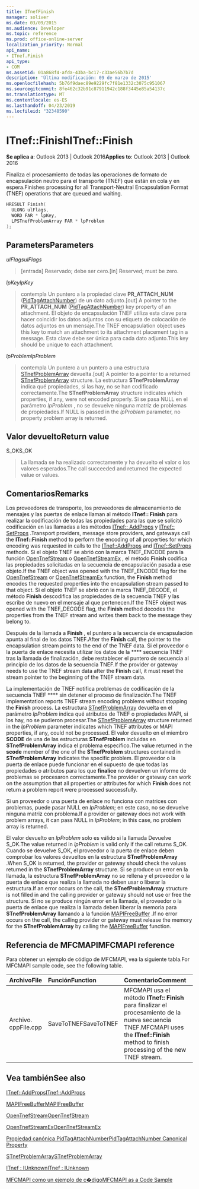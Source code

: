```yaml
---
title: ITnefFinish
manager: soliver
ms.date: 03/09/2015
ms.audience: Developer
ms.topic: reference
ms.prod: office-online-server
localization_priority: Normal
api_name:
- ITnef.Finish
api_type:
- COM
ms.assetid: 01a868f4-afda-43ba-bc17-c33ae56b7b7d
description: 'Última modificación: 09 de marzo de 2015'
ms.openlocfilehash: 5b76f9daec89e9229fc7f81e1332c3075c951067
ms.sourcegitcommit: 8fe462c32b91c87911942c188f3445e85a54137c
ms.translationtype: MT
ms.contentlocale: es-ES
ms.lasthandoff: 04/23/2019
ms.locfileid: "32348590"
---
```

# <a name="itneffinish"></a><span data-ttu-id="0d61e-103">ITnef::Finish</span><span class="sxs-lookup"><span data-stu-id="0d61e-103">ITnef::Finish</span></span>

  
  
<span data-ttu-id="0d61e-104">**Se aplica a**: Outlook 2013 | Outlook 2016</span><span class="sxs-lookup"><span data-stu-id="0d61e-104">**Applies to**: Outlook 2013 | Outlook 2016</span></span> 
  
<span data-ttu-id="0d61e-105">Finaliza el procesamiento de todas las operaciones de formato de encapsulación neutro para el transporte (TNEF) que están en cola y en espera.</span><span class="sxs-lookup"><span data-stu-id="0d61e-105">Finishes processing for all Transport-Neutral Encapsulation Format (TNEF) operations that are queued and waiting.</span></span> 
  
```cpp
HRESULT Finish(
  ULONG ulFlags,
  WORD FAR * lpKey,
  LPSTnefProblemArray FAR * lpProblem
);
```

## <a name="parameters"></a><span data-ttu-id="0d61e-106">Parameters</span><span class="sxs-lookup"><span data-stu-id="0d61e-106">Parameters</span></span>

 <span data-ttu-id="0d61e-107">_ulFlags_</span><span class="sxs-lookup"><span data-stu-id="0d61e-107">_ulFlags_</span></span>
  
> <span data-ttu-id="0d61e-108">[entrada] Reservado; debe ser cero.</span><span class="sxs-lookup"><span data-stu-id="0d61e-108">[in] Reserved; must be zero.</span></span>
    
 <span data-ttu-id="0d61e-109">_lpKey_</span><span class="sxs-lookup"><span data-stu-id="0d61e-109">_lpKey_</span></span>
  
> <span data-ttu-id="0d61e-110">contempla Un puntero a la propiedad clave **PR_ATTACH_NUM** ([PidTagAttachNumber](pidtagattachnumber-canonical-property.md)) de un dato adjunto.</span><span class="sxs-lookup"><span data-stu-id="0d61e-110">[out] A pointer to the **PR_ATTACH_NUM** ([PidTagAttachNumber](pidtagattachnumber-canonical-property.md)) key property of an attachment.</span></span> <span data-ttu-id="0d61e-111">El objeto de encapsulación TNEF utiliza esta clave para hacer coincidir los datos adjuntos con su etiqueta de colocación de datos adjuntos en un mensaje.</span><span class="sxs-lookup"><span data-stu-id="0d61e-111">The TNEF encapsulation object uses this key to match an attachment to its attachment placement tag in a message.</span></span> <span data-ttu-id="0d61e-112">Esta clave debe ser única para cada dato adjunto.</span><span class="sxs-lookup"><span data-stu-id="0d61e-112">This key should be unique to each attachment.</span></span>
    
 <span data-ttu-id="0d61e-113">_lpProblem_</span><span class="sxs-lookup"><span data-stu-id="0d61e-113">_lpProblem_</span></span>
  
> <span data-ttu-id="0d61e-114">contempla Un puntero a un puntero a una estructura [STnefProblemArray](stnefproblemarray.md) devuelta.</span><span class="sxs-lookup"><span data-stu-id="0d61e-114">[out] A pointer to a pointer to a returned [STnefProblemArray](stnefproblemarray.md) structure.</span></span> <span data-ttu-id="0d61e-115">La estructura **STnefProblemArray** indica qué propiedades, si las hay, no se han codificado correctamente.</span><span class="sxs-lookup"><span data-stu-id="0d61e-115">The **STnefProblemArray** structure indicates which properties, if any, were not encoded properly.</span></span> <span data-ttu-id="0d61e-116">Si se pasa NULL en el parámetro _lpProblem_ , no se devuelve ninguna matriz de problemas de propiedades.</span><span class="sxs-lookup"><span data-stu-id="0d61e-116">If NULL is passed in the  _lpProblem_ parameter, no property problem array is returned.</span></span> 
    
## <a name="return-value"></a><span data-ttu-id="0d61e-117">Valor devuelto</span><span class="sxs-lookup"><span data-stu-id="0d61e-117">Return value</span></span>

<span data-ttu-id="0d61e-118">S_OK</span><span class="sxs-lookup"><span data-stu-id="0d61e-118">S_OK</span></span> 
  
> <span data-ttu-id="0d61e-119">La llamada se ha realizado correctamente y ha devuelto el valor o los valores esperados.</span><span class="sxs-lookup"><span data-stu-id="0d61e-119">The call succeeded and returned the expected value or values.</span></span>
    
## <a name="remarks"></a><span data-ttu-id="0d61e-120">Comentarios</span><span class="sxs-lookup"><span data-stu-id="0d61e-120">Remarks</span></span>

<span data-ttu-id="0d61e-121">Los proveedores de transporte, los proveedores de almacenamiento de mensajes y las puertas de enlace llaman al método **ITnef:: Finish** para realizar la codificación de todas las propiedades para las que se solicitó codificación en las llamadas a los métodos [ITnef:: AddProps](itnef-addprops.md) y [ITnef:: SetProps](itnef-setprops.md) .</span><span class="sxs-lookup"><span data-stu-id="0d61e-121">Transport providers, message store providers, and gateways call the **ITnef::Finish** method to perform the encoding of all properties for which encoding was requested in calls to the [ITnef::AddProps](itnef-addprops.md) and [ITnef::SetProps](itnef-setprops.md) methods.</span></span> <span data-ttu-id="0d61e-122">Si el objeto TNEF se abrió con la marca TNEF_ENCODE para la función [OpenTnefStream](opentnefstream.md) o [OpenTnefStreamEx](opentnefstreamex.md) , el método **Finish** codifica las propiedades solicitadas en la secuencia de encapsulación pasada a ese objeto.</span><span class="sxs-lookup"><span data-stu-id="0d61e-122">If the TNEF object was opened with the TNEF_ENCODE flag for the [OpenTnefStream](opentnefstream.md) or [OpenTnefStreamEx](opentnefstreamex.md) function, the **Finish** method encodes the requested properties into the encapsulation stream passed to that object.</span></span> <span data-ttu-id="0d61e-123">Si el objeto TNEF se abrió con la marca TNEF_DECODE, el método **Finish** descodifica las propiedades de la secuencia TNEF y las escribe de nuevo en el mensaje al que pertenecen.</span><span class="sxs-lookup"><span data-stu-id="0d61e-123">If the TNEF object was opened with the TNEF_DECODE flag, the **Finish** method decodes the properties from the TNEF stream and writes them back to the message they belong to.</span></span> 
  
<span data-ttu-id="0d61e-124">Después de la llamada a **Finish** , el puntero a la secuencia de encapsulación apunta al final de los datos TNEF.</span><span class="sxs-lookup"><span data-stu-id="0d61e-124">After the **Finish** call, the pointer to the encapsulation stream points to the end of the TNEF data.</span></span> <span data-ttu-id="0d61e-125">Si el proveedor o la puerta de enlace necesita utilizar los datos de la \*\*\*\* secuencia TNEF tras la llamada de finalización, debe restablecer el puntero de secuencia al principio de los datos de la secuencia TNEF.</span><span class="sxs-lookup"><span data-stu-id="0d61e-125">If the provider or gateway needs to use the TNEF stream data after the **Finish** call, it must reset the stream pointer to the beginning of the TNEF stream data.</span></span> 
  
<span data-ttu-id="0d61e-126">La implementación de TNEF notifica problemas de codificación de la secuencia TNEF \*\*\*\* sin detener el proceso de finalización.</span><span class="sxs-lookup"><span data-stu-id="0d61e-126">The TNEF implementation reports TNEF stream encoding problems without stopping the **Finish** process.</span></span> <span data-ttu-id="0d61e-127">La estructura [STnefProblemArray](stnefproblemarray.md) devuelta en el parámetro _lpProblem_ indica qué atributos de TNEF o propiedades MAPI, si los hay, no se pudieron procesar.</span><span class="sxs-lookup"><span data-stu-id="0d61e-127">The [STnefProblemArray](stnefproblemarray.md) structure returned in the  _lpProblem_ parameter indicates which TNEF attributes or MAPI properties, if any, could not be processed.</span></span> <span data-ttu-id="0d61e-128">El valor devuelto en el miembro **SCODE** de una de las estructuras **STnefProblem** incluidas en **STnefProblemArray** indica el problema específico.</span><span class="sxs-lookup"><span data-stu-id="0d61e-128">The value returned in the **scode** member of the one of the **STnefProblem** structures contained in **STnefProblemArray** indicates the specific problem.</span></span> <span data-ttu-id="0d61e-129">El proveedor o la puerta de enlace puede funcionar en el supuesto de que todas las propiedades o atributos para los que **finalice** no devuelven un informe de problemas se procesaron correctamente.</span><span class="sxs-lookup"><span data-stu-id="0d61e-129">The provider or gateway can work on the assumption that all properties or attributes for which **Finish** does not return a problem report were processed successfully.</span></span> 
  
<span data-ttu-id="0d61e-130">Si un proveedor o una puerta de enlace no funciona con matrices con problemas, puede pasar NULL en _lpProblem_; en este caso, no se devuelve ninguna matriz con problema.</span><span class="sxs-lookup"><span data-stu-id="0d61e-130">If a provider or gateway does not work with problem arrays, it can pass NULL in  _lpProblem_; in this case, no problem array is returned.</span></span> 
  
<span data-ttu-id="0d61e-131">El valor devuelto en _lpProblem_ solo es válido si la llamada Devuelve S_OK.</span><span class="sxs-lookup"><span data-stu-id="0d61e-131">The value returned in  _lpProblem_ is valid only if the call returns S_OK.</span></span> <span data-ttu-id="0d61e-132">Cuando se devuelve S_OK, el proveedor o la puerta de enlace deben comprobar los valores devueltos en la estructura **STnefProblemArray** .</span><span class="sxs-lookup"><span data-stu-id="0d61e-132">When S_OK is returned, the provider or gateway should check the values returned in the **STnefProblemArray** structure.</span></span> <span data-ttu-id="0d61e-133">Si se produce un error en la llamada, la estructura **STnefProblemArray** no se rellena y el proveedor o la puerta de enlace que realiza la llamada no deben usar o liberar la estructura.</span><span class="sxs-lookup"><span data-stu-id="0d61e-133">If an error occurs on the call, the **STnefProblemArray** structure is not filled in and the calling provider or gateway should not use or free the structure.</span></span> <span data-ttu-id="0d61e-134">Si no se produce ningún error en la llamada, el proveedor o la puerta de enlace que realiza la llamada deben liberar la memoria para **STnefProblemArray** llamando a la función [MAPIFreeBuffer](mapifreebuffer.md) .</span><span class="sxs-lookup"><span data-stu-id="0d61e-134">If no error occurs on the call, the calling provider or gateway must release the memory for the **STnefProblemArray** by calling the [MAPIFreeBuffer](mapifreebuffer.md) function.</span></span> 
  
## <a name="mfcmapi-reference"></a><span data-ttu-id="0d61e-135">Referencia de MFCMAPI</span><span class="sxs-lookup"><span data-stu-id="0d61e-135">MFCMAPI reference</span></span>

<span data-ttu-id="0d61e-136">Para obtener un ejemplo de código de MFCMAPI, vea la siguiente tabla.</span><span class="sxs-lookup"><span data-stu-id="0d61e-136">For MFCMAPI sample code, see the following table.</span></span>
  
|<span data-ttu-id="0d61e-137">**Archivo**</span><span class="sxs-lookup"><span data-stu-id="0d61e-137">**File**</span></span>|<span data-ttu-id="0d61e-138">**Función**</span><span class="sxs-lookup"><span data-stu-id="0d61e-138">**Function**</span></span>|<span data-ttu-id="0d61e-139">**Comentario**</span><span class="sxs-lookup"><span data-stu-id="0d61e-139">**Comment**</span></span>|
|:-----|:-----|:-----|
|<span data-ttu-id="0d61e-140">Archivo. cpp</span><span class="sxs-lookup"><span data-stu-id="0d61e-140">File.cpp</span></span>  <br/> |<span data-ttu-id="0d61e-141">SaveToTNEF</span><span class="sxs-lookup"><span data-stu-id="0d61e-141">SaveToTNEF</span></span>  <br/> |<span data-ttu-id="0d61e-142">MFCMAPI usa el método **ITnef:: Finish** para finalizar el procesamiento de la nueva secuencia TNEF.</span><span class="sxs-lookup"><span data-stu-id="0d61e-142">MFCMAPI uses the **ITnef::Finish** method to finish processing of the new TNEF stream.</span></span>  <br/> |
   
## <a name="see-also"></a><span data-ttu-id="0d61e-143">Vea también</span><span class="sxs-lookup"><span data-stu-id="0d61e-143">See also</span></span>



[<span data-ttu-id="0d61e-144">ITnef::AddProps</span><span class="sxs-lookup"><span data-stu-id="0d61e-144">ITnef::AddProps</span></span>](itnef-addprops.md)
  
[<span data-ttu-id="0d61e-145">MAPIFreeBuffer</span><span class="sxs-lookup"><span data-stu-id="0d61e-145">MAPIFreeBuffer</span></span>](mapifreebuffer.md)
  
[<span data-ttu-id="0d61e-146">OpenTnefStream</span><span class="sxs-lookup"><span data-stu-id="0d61e-146">OpenTnefStream</span></span>](opentnefstream.md)
  
[<span data-ttu-id="0d61e-147">OpenTnefStreamEx</span><span class="sxs-lookup"><span data-stu-id="0d61e-147">OpenTnefStreamEx</span></span>](opentnefstreamex.md)
  
[<span data-ttu-id="0d61e-148">Propiedad canónica PidTagAttachNumber</span><span class="sxs-lookup"><span data-stu-id="0d61e-148">PidTagAttachNumber Canonical Property</span></span>](pidtagattachnumber-canonical-property.md)
  
[<span data-ttu-id="0d61e-149">STnefProblemArray</span><span class="sxs-lookup"><span data-stu-id="0d61e-149">STnefProblemArray</span></span>](stnefproblemarray.md)
  
[<span data-ttu-id="0d61e-150">ITnef : IUnknown</span><span class="sxs-lookup"><span data-stu-id="0d61e-150">ITnef : IUnknown</span></span>](itnefiunknown.md)


[<span data-ttu-id="0d61e-151">MFCMAPI como un ejemplo de c�digo</span><span class="sxs-lookup"><span data-stu-id="0d61e-151">MFCMAPI as a Code Sample</span></span>](mfcmapi-as-a-code-sample.md)

